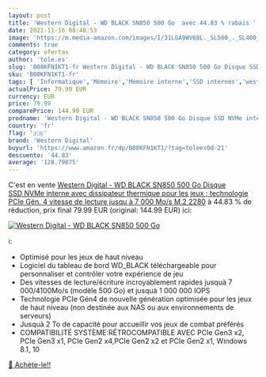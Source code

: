 ```yaml
---
layout: post
title: 'Western Digital - WD BLACK SN850 500 Go  avec 44.83 % rabais '
date: 2021-11-16 08:48:53
image: 'https://m.media-amazon.com/images/I/31LGA9WV68L._SL500_._SL400_.jpg'
comments: true
category: ofertas
author: 'tole.es'
slug: 'B08KFN1KT1-fr Western Digital - WD BLACK SN850 500 Go Disque SSD NVMe...'
sku: 'B08KFN1KT1-fr'
tags: [ 'Informatique','Mémoire','Mémoire interne','SSD internes','western digital', ]
actualPrice: 79.99 EUR
currency: EUR
price: 79.99
comparePrice: 144.99 EUR
prodname: 'Western Digital - WD BLACK SN850 500 Go Disque SSD NVMe interne avec dissipateur thermique pour les jeux ; technologie PCIe Gén. 4  vitesse de lecture jusqu à 7 000 Mo/s  M.2 2280'
country: 'fr'
flag: '🇫🇷'
brand: 'Western Digital'
buyurl: 'https://www.amazon.fr/dp/B08KFN1KT1/?tag=tolees0d-21'
descuento: '44.83'
average: '128.79875'
---
```


C'est en vente [Western Digital - WD BLACK SN850 500 Go Disque SSD NVMe interne avec dissipateur thermique pour les jeux ; technologie PCIe Gén. 4  vitesse de lecture jusqu à 7 000 Mo/s  M.2 2280](https://www.amazon.fr/dp/B08KFN1KT1/?tag=tolees0d-21)  à  44.83 % de réduction, prix final  79.99 EUR (original: 144.99 EUR) ici:

[![Western Digital - WD BLACK SN850 500 Go ](https://m.media-amazon.com/images/I/31LGA9WV68L._SL500_._SL400_.jpg)](https://www.amazon.fr/dp/B08KFN1KT1/?tag=tolees0d-21)

ℹ️:

- Optimisé pour les jeux de haut niveau
- Logiciel du tableau de bord WD_BLACK téléchargeable pour personnaliser et contrôler votre expérience de jeu
- Des vitesses de lecture/écriture incroyablement rapides jusquà 7 000/4100Mo/s (modèle 500 Go) et jusquà 1 000 000 IOPS
- Technologie PCIe Gén4 de nouvelle génération optimisée pour les jeux de haut niveau (non destinée aux NAS ou aux environnements de serveurs)
- Jusquà 2 To de capacité pour accueillir vos jeux de combat préférés
- COMPATIBILITÉ SYSTÈME:RÉTROCOMPATIBLE AVEC PCIe Gen3 x2, PCIe Gen3 x1, PCIe Gen2 x4,PCIe Gen2 x2 et PCIe Gen2 x1, Windows 8.1, 10

[🛒 Achète-le!!](https://www.amazon.fr/dp/B08KFN1KT1/?tag=tolees0d-21)
